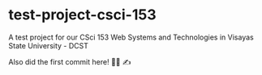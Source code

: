 # test-project-csci-153
A test project for our CSci 153 Web Systems and Technologies in Visayas State University - DCST

Also did the first commit here! 👨‍💻 ✍️

